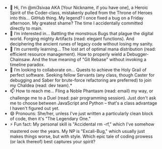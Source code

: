 - 👋 Hi, I’m @mi3sivaa
AKA [Your Nickname, if you have one], a Heroic Spirit of the Coder-class, mistakenly pulled from the Throne of Heroes into this… GitHub thing. My legend? I once fixed a bug on a Friday afternoon. My greatest shame? The time I accidentally committed directly to main.
- 👀 I’m interested in…
Battling the monstrous Bugs that plague the digital world. Forging mighty Artifacts (read: elegant functions). And deciphering the ancient runes of legacy code without losing my sanity.
- 🌱 I’m currently learning…
The lost art of optimal mana distribution (read: efficient resource management). How to properly wield a Debugger-Chainsaw. And the true meaning of "Git Rebase" without invoking a timeline paradox.
- 💞️ I’m looking to collaborate on…
Quests to achieve the Holy Grail of perfect software. Seeking fellow Servants (any class, though Caster for debugging and Saber for brute-force refactoring are preferred) to join my Chaldea (read: dev team).*
- 📫 How to reach me…
Fling a Noble Phantasm (read: email) my way, or challenge me to a Duel (read: pair programming session). Just don't ask me to choose between JavaScript and Python – that's a class advantage I haven't figured out yet.
- 😄 Pronouns:
She/her, unless I've just written a particularly clean block of code, then it's "The Legendary One."
- ⚡ Fun fact:
My personal skill is "Accidental rm -rf," which I've somehow mastered over the years. My NP is "Excali-Bug," which usually just makes things worse, but with style.
Which epic tale of coding prowess (or lack thereof) best captures your spirit?
